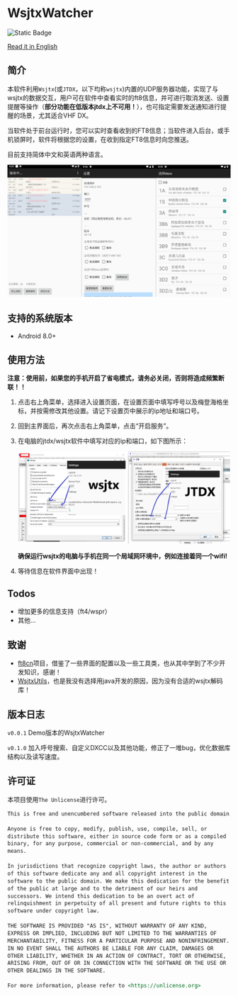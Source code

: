 # WsjtxWatcher

![Static Badge](https://img.shields.io/badge/.NET-8-purple?style=for-the-badge)

[Read it in English](./readme_en.md)

## 简介

本软件利用`Wsjtx`(或`JTDX`，以下均称`wsjtx`)内置的UDP服务器功能，实现了与wsjtx的数据交互，用户可在软件中查看实时的ft8信息，并可进行取消发送、设置提醒等操作（**部分功能在低版本jtdx上不可用！**），也可指定需要发送通知进行提醒的场景，尤其适合VHF DX。

当软件处于前台运行时，您可以实时查看收到的FT8信息；当软件进入后台，或手机锁屏时，软件将根据您的设置，在收到指定FT8信息时向您推送。

目前支持简体中文和英语两种语言。

<img src="./md_assets/page6.png" style="zoom: 67%;" />

## 支持的系统版本

+ Android 8.0+

## 使用方法

**注意：使用前，如果您的手机开启了省电模式，请务必关闭，否则将造成频繁断联！！**

1. 点击右上角菜单，选择进入设置页面，在设置页面中填写呼号以及梅登海格坐标，并按需修改其他设置。请记下设置页中展示的ip地址和端口号。

2. 回到主界面后，再次点击右上角菜单，点击“开启服务”。

3. 在电脑的jtdx/wsjtx软件中填写对应的ip和端口，如下图所示：

   <img src="./md_assets/page4.png" style="zoom: 67%;" />

   **确保运行wsjtx的电脑与手机在同一个局域网环境中，例如连接着同一个wifi!**

4. 等待信息在软件界面中出现！

## Todos

+ 增加更多的信息支持（ft4/wspr）
+ 其他...

## 致谢

+ [ft8cn](https://github.com/N0BOY/FT8CN)项目，借鉴了一些界面的配置以及一些工具类，也从其中学到了不少开发知识，感谢！
+ [WsjtxUtils](https://github.com/KC3PIB/WsjtxUtils)，也是我没有选择用java开发的原因，因为没有合适的wsjtx解码库！

## 版本日志

`v0.0.1` Demo版本的WsjtxWatcher

`v0.1.0` 加入呼号搜索、自定义DXCC以及其他功能，修正了一堆bug，优化数据库结构以及读写速度。

## 许可证

本项目使用`The Unlicense`进行许可。

```markdown
This is free and unencumbered software released into the public domain.

Anyone is free to copy, modify, publish, use, compile, sell, or
distribute this software, either in source code form or as a compiled
binary, for any purpose, commercial or non-commercial, and by any
means.

In jurisdictions that recognize copyright laws, the author or authors
of this software dedicate any and all copyright interest in the
software to the public domain. We make this dedication for the benefit
of the public at large and to the detriment of our heirs and
successors. We intend this dedication to be an overt act of
relinquishment in perpetuity of all present and future rights to this
software under copyright law.

THE SOFTWARE IS PROVIDED "AS IS", WITHOUT WARRANTY OF ANY KIND,
EXPRESS OR IMPLIED, INCLUDING BUT NOT LIMITED TO THE WARRANTIES OF
MERCHANTABILITY, FITNESS FOR A PARTICULAR PURPOSE AND NONINFRINGEMENT.
IN NO EVENT SHALL THE AUTHORS BE LIABLE FOR ANY CLAIM, DAMAGES OR
OTHER LIABILITY, WHETHER IN AN ACTION OF CONTRACT, TORT OR OTHERWISE,
ARISING FROM, OUT OF OR IN CONNECTION WITH THE SOFTWARE OR THE USE OR
OTHER DEALINGS IN THE SOFTWARE.

For more information, please refer to <https://unlicense.org>
```



